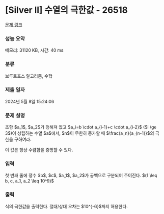 # [Silver II] 수열의 극한값 - 26518 

[문제 링크](https://www.acmicpc.net/problem/26518) 

### 성능 요약

메모리: 31120 KB, 시간: 40 ms

### 분류

브루트포스 알고리즘, 수학

### 제출 일자

2024년 5월 8일 15:24:06

### 문제 설명

<p>초항 $a_1$, $a_2$가 정해져 있고 $a_i=b \cdot a_{i-1}+c \cdot a_{i-2}$ ($i \ge 3$)이 성립하는 수열 $a$에서, $n$이 무한히 증가할 때 $\frac{a_n}{a_{n-1}}$의 극한을 구하여라. </p>

<p>이 값은 항상 수렴함을 증명할 수 있다.</p>

### 입력 

 <p>첫 번째 줄에 정수 $b$, $c$, $a_1$, $a_2$가 공백으로 구분되어 주어진다. $(1 \leq b, c, a_1, a_2 \leq 10^9)$</p>

### 출력 

 <p>식의 극한값을 출력한다. 절대/상대 오차는 $10^{-6}$까지 허용한다.</p>

